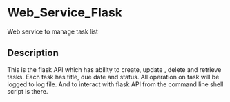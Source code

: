 # Web_Service_Flask

Web service to manage task list


## Description

This is the flask API which has ability to create, update , delete and retrieve tasks. Each task has title, due date and status.
All operation on task will be logged to log file. And to interact with flask API from the command line shell script is there.
